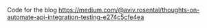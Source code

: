 Code for the blog
https://medium.com/@aviv.rosental/thoughts-on-automate-api-integration-testing-e274c5cfe4ea
